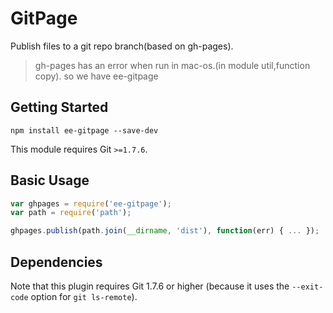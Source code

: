 # GitPage

Publish files to a git repo branch(based on gh-pages).

> gh-pages has an error when run in mac-os.(in module util,function copy).
so we have ee-gitpage

## Getting Started

```shell
npm install ee-gitpage --save-dev
```

This module requires Git `>=1.7.6`.

## Basic Usage

```js
var ghpages = require('ee-gitpage');
var path = require('path');

ghpages.publish(path.join(__dirname, 'dist'), function(err) { ... });
```

## Dependencies
Note that this plugin requires Git 1.7.6 or higher (because it uses the `--exit-code` option for `git ls-remote`). 

